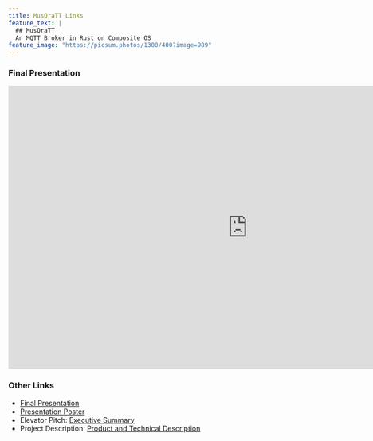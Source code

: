 ```yaml
---
title: MusQraTT Links
feature_text: |
  ## MusQraTT
  An MQTT Broker in Rust on Composite OS
feature_image: "https://picsum.photos/1300/400?image=989"
---
```


### Final Presentation
<iframe src="https://docs.google.com/presentation/d/e/2PACX-1vSUXPxlw0WjcaGR9fwVcnQBCI5H3sSjBtzEisG6meQX8eozwC5dtp3a1stUqmsNj1ihqEDRZ39uPMzF/embed?start=true&loop=false&delayms=3000" frameborder="0" width="960" height="569" allowfullscreen="true" mozallowfullscreen="true" webkitallowfullscreen="true"></iframe>
<!-- width="600" height="300" -->

### Other Links
* [Final Presentation](https://github.com/amohammed6/musqratt/blob/main/docs/FinalPresentation.pdf)
* [Presentation Poster](https://github.com/amohammed6/musqratt/blob/main/docs/MusQraTTPoster.pdf)
* Elevator Pitch: [Executive Summary](https://github.com/amohammed6/musqratt/files/10239510/Elevator.Pitch.Executive.Summary-2.pdf)
* Project Description: [Product and Technical Description](https://github.com/amohammed6/musqratt/blob/main/docs/Writing.3.pdf)
